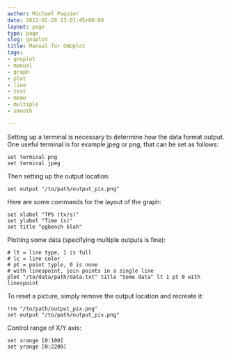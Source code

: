 ```yaml
---
author: Michael Paquier
date: 2011-02-28 13:01:45+00:00
layout: page
type: page
slug: gnuplot
title: Manual for GNUplot
tags:
- gnuplot
- manual
- graph
- plot
- line
- test
- memo
- multiple
- smooth

---
```


Setting up a terminal is necessary to determine how the data format output.
One useful terminal is for example jpeg or png, that can be set as follows:

    set terminal png
    set terminal jpeg

Then setting up the output location:

    set output "/to/path/output_pix.png"

Here are some commands for the layout of the graph:

    set xlabel "TPS (tx/s)"
    set ylabel "Time (s)"
    set title "pgbench blah"

Plotting some data (specifying multiple outputs is fine):

    # lt = line type, 1 is full
    # lc = line color
    # pt = point typle, 0 is none
    # with linespoint, join points in a single line
    plot "/to/data/path/data.txt" title "Some data" lt 1 pt 0 with linespoint

To reset a picture, simply remove the output location and recreate it:

    !rm "/to/path/output_pix.png"
    set output "/to/path/output_pix.png"

Control range of X/Y axis:

    set xrange [0:100]
    set yrange [0:2200]
